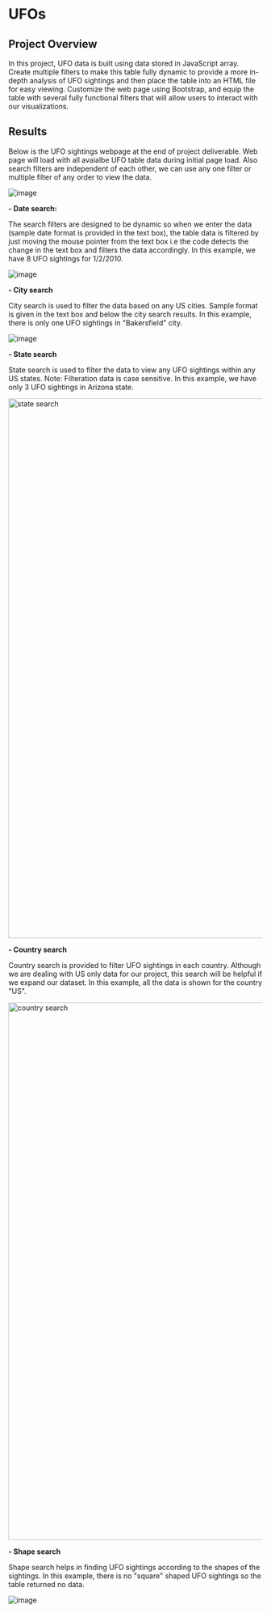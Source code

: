 # UFOs
## Project Overview

In this project, UFO data is built using data stored in JavaScript array. Create multiple filters to make this table fully dynamic to provide a more in-depth analysis of UFO sightings and then place the table into an HTML file for easy viewing. Customize the web page using Bootstrap, and equip the table with several fully functional filters that will allow users to interact with our visualizations.


## Results
 
Below is the UFO sightings webpage at the end of project deliverable. Web page will load with all avaialbe UFO table data during initial page load. Also search filters are independent of each other, we can use any one filter or multiple filter of any order to view the data. 

![image](https://user-images.githubusercontent.com/83181834/125538105-cd93ab2c-5817-4277-acd7-6bf6af3e659b.png)

**- Date search:**

 The search filters are designed to be dynamic so when we enter the data (sample date format is provided in the text box), the table data is filtered by just moving the mouse pointer from the text box i.e the code detects the change in the text box and filters the data accordingly. In this example, we have 8 UFO sightings for 1/2/2010.

![image](https://user-images.githubusercontent.com/83181834/126022704-722c3cb2-e8ae-48b0-8f27-c8ded8ef85ce.png)

**- City search**

 City search is used to filter the data based on any US cities. Sample format is given in the text box and below the city search results. In this example, there is only one UFO sightings in "Bakersfield" city.
 
 ![image](https://user-images.githubusercontent.com/83181834/126022762-6d308b92-9cbf-4cda-83fa-69f512dcd1a3.png)

**- State search**

  State search is used to filter the data to view any UFO sightings within any US states. Note: Filteration data is case sensitive. In this example, we have only 3 UFO sightings in Arizona state.
  
  <img width="1067" alt="state search" src="https://user-images.githubusercontent.com/83181834/126022809-0bfff578-0f88-4312-b994-22d50dda4783.png">
  
 **- Country search**

   Country search is provided to filter UFO sightings in each country. Although we are dealing with US only data for our project, this search will be helpful if we expand our dataset. In this example, all the data is shown for the country "US".
   
   <img width="1063" alt="country search" src="https://user-images.githubusercontent.com/83181834/126022870-97396e65-db53-4c4c-8743-9634a79d7bfc.PNG">
   
**- Shape search**

   Shape search helps in finding UFO sightings according to the shapes of the sightings. In this example, there is no "square" shaped UFO sightings so the table returned no data.
   
   ![image](https://user-images.githubusercontent.com/83181834/126022897-e19a19c7-e62a-466c-9900-a0af6da5e174.png)



